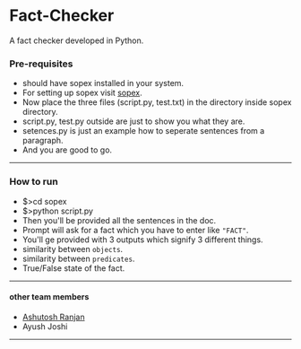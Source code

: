 # Fact-Checker

A fact checker developed in Python.

### Pre-requisites ###

- should have sopex installed in your system.
- For setting up sopex visit [sopex](https://github.com/codemaniac/sopex).
- Now place the three files (script.py, test.txt) in the directory inside sopex directory.
- script.py, test.py outside are just to show you what they are.
- setences.py is just an example how to seperate sentences from a paragraph.
- And you are good to go.

----------------------------

### How to run ###
- $>cd sopex
- $>python script.py
- Then you'll be provided all the sentences in the doc.
- Prompt will ask for a fact which you have to enter like `"FACT"`.
- You'll ge provided with 3 outputs which signify 3 different things.
- similarity between `objects`.
- similarity between `predicates`.
- True/False state of the fact.

-----------------------------

#### other team members ####
- [Ashutosh Ranjan](https://github.com/ranjan019)
- Ayush Joshi

--------------------
